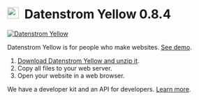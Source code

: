 # <img src="https://raw.githubusercontent.com/datenstrom/yellow-developers/master/media/images/datenstrom-logo.png" width="26" height="26">&nbsp; Datenstrom Yellow 0.8.4

[![Datenstrom Yellow](https://raw.githubusercontent.com/datenstrom/yellow-developers/master/media/images/datenstrom-yellow-en.jpg)](https://datenstrom.se/yellow/)

Datenstrom Yellow is for people who make websites. [See demo](https://developers.datenstrom.se/).

1. [Download Datenstrom Yellow and unzip it](https://github.com/datenstrom/yellow/archive/master.zip).
2. Copy all files to your web server.
3. Open your website in a web browser.

We have a developer kit and an API for developers. [Learn more](https://developers.datenstrom.se/help/).
